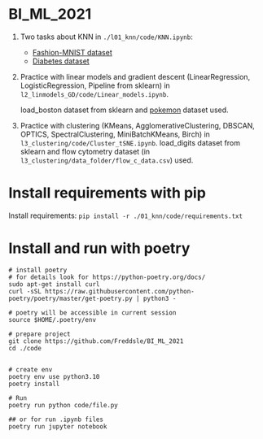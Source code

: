 # BI_ML_2021

1. Two tasks about KNN in `./l01_knn/code/KNN.ipynb`:
    - [Fashion-MNIST dataset](https://www.kaggle.com/zalando-research/fashionmnist)
    - [Diabetes dataset](https://scikit-learn.org/stable/datasets/toy_dataset.html#diabetes-dataset)

2. Practice with linear models and gradient descent (LinearRegression, LogisticRegression, Pipeline from sklearn) in `l2_linmodels_GD/code/Linear_models.ipynb`. 
    
    load_boston dataset from sklearn and [pokemon](https://www.kaggle.com/abcsds/pokemon) dataset used.


3. Practice with clustering (KMeans, AgglomerativeClustering, DBSCAN, OPTICS, SpectralClustering, MiniBatchKMeans, Birch) in `l3_clustering/code/Cluster_tSNE.ipynb`. 
    load_digits dataset from sklearn and flow cytometry dataset (in `l3_clustering/data_folder/flow_c_data.csv`) used.


# Install requirements with pip 

Install requirements: `pip install -r ./01_knn/code/requirements.txt`

# Install and run with poetry
```console
# install poetry
# for details look for https://python-poetry.org/docs/
sudo apt-get install curl
curl -sSL https://raw.githubusercontent.com/python-poetry/poetry/master/get-poetry.py | python3 -

# poetry will be accessible in current session
source $HOME/.poetry/env

# prepare project
git clone https://github.com/Freddsle/BI_ML_2021
cd ./code


# create env
poetry env use python3.10
poetry install

# Run
poetry run python code/file.py

## or for run .ipynb files
poetry run jupyter notebook
```

